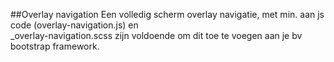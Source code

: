 ##Overlay navigation
Een volledig scherm overlay navigatie, met min. aan js code (overlay-navigation.js) en  
_overlay-navigation.scss zijn voldoende om dit toe te voegen aan je bv bootstrap framework.